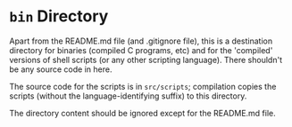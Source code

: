 # `bin` Directory

Apart from the README.md file (and .gitignore file), this is a
destination directory for binaries (compiled C programs, etc) and for
the 'compiled' versions of shell scripts (or any other scripting
language).
There shouldn't be any source code in here.

The source code for the scripts is in `src/scripts`; compilation copies
the scripts (without the language-identifying suffix) to this directory.

The directory content should be ignored except for the README.md file.
